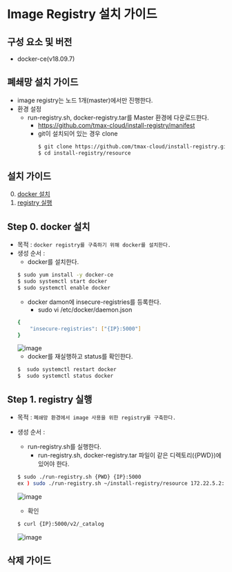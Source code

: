# Image Registry 설치 가이드

## 구성 요소 및 버전
* docker-ce(v18.09.7)

## 폐쇄망 설치 가이드
* image registry는 노드 1개(master)에서만 진행한다.
* 환경 설정
    * run-registry.sh, docker-registry.tar를 Master 환경에 다운로드한다.
        * https://github.com/tmax-cloud/install-registry/manifest
        * git이 설치되어 있는 경우 clone
           ```bash
           $ git clone https://github.com/tmax-cloud/install-registry.git
           $ cd install-registry/resource
           ```

## 설치 가이드
0. [docker 설치](#step-0-docker-%EC%84%A4%EC%B9%98)
1. [registry 실행](#step-1-registry-%EC%8B%A4%ED%96%89)

## Step 0. docker 설치
* 목적 : `docker registry를 구축하기 위해 docker를 설치한다.`
* 생성 순서 :
    * docker를 설치한다.
    ```bash
    $ sudo yum install -y docker-ce
    $ sudo systemctl start docker
    $ sudo systemctl enable docker
    ```
    * docker damon에 insecure-registries를 등록한다.
        * sudo vi /etc/docker/daemon.json
    ```bash
    {
        "insecure-registries": ["{IP}:5000"]
    }
    ```
  ![image](figure/docker_registry.PNG)
    * docker를 재실행하고 status를 확인한다.
    ```bash
    $  sudo systemctl restart docker
    $  sudo systemctl status docker
    ```    

## Step 1. registry 실행
* 목적 : `폐쇄망 환경에서 image 사용을 위한 registry를 구축한다.`
* 생성 순서 :
    * run-registry.sh를 실행한다.
        * run-registry.sh, docker-registry.tar 파일이 같은 디렉토리({PWD})에 있어야 한다.
    ```bash
    $ sudo ./run-registry.sh {PWD} {IP}:5000
    ex ) sudo ./run-registry.sh ~/install-registry/resource 172.22.5.2:5000
    ```
  ![image](figure/registry.PNG)

    * 확인
    ```bash
    $ curl {IP}:5000/v2/_catalog
    ```
  ![image](figure/catalog.PNG)

## 삭제 가이드